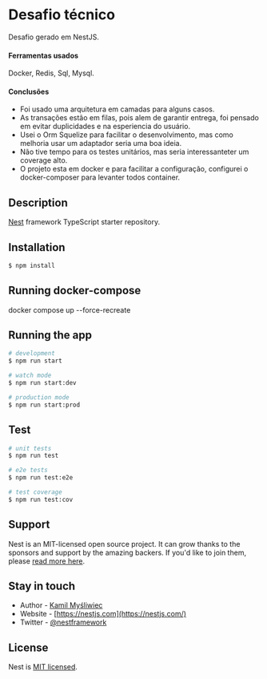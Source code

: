 # Desafio técnico
Desafio gerado em NestJS. 
#### Ferramentas usados
Docker, Redis, Sql, Mysql.

#### Conclusões
- Foi usado uma arquitetura em camadas para alguns casos.
- As transações estão em filas, pois alem de garantir entrega, foi pensado em evitar duplicidades e na esperiencia do usuário.
- Usei o Orm Squelize para facilitar o desenvolvimento, mas como melhoria usar um adaptador seria uma boa ideia.
- Não tive tempo para os testes unitários, mas seria interessanteter um coverage alto.
- O projeto esta em docker e para facilitar a configuração, configurei o docker-composer para levanter todos container.

## Description

[Nest](https://github.com/nestjs/nest) framework TypeScript starter repository.

## Installation

```bash
$ npm install
```

## Running docker-compose
docker compose up --force-recreate

## Running the app

```bash
# development
$ npm run start

# watch mode
$ npm run start:dev

# production mode
$ npm run start:prod
```

## Test

```bash
# unit tests
$ npm run test

# e2e tests
$ npm run test:e2e

# test coverage
$ npm run test:cov
```

## Support

Nest is an MIT-licensed open source project. It can grow thanks to the sponsors and support by the amazing backers. If you'd like to join them, please [read more here](https://docs.nestjs.com/support).

## Stay in touch

- Author - [Kamil Myśliwiec](https://kamilmysliwiec.com)
- Website - [https://nestjs.com](https://nestjs.com/)
- Twitter - [@nestframework](https://twitter.com/nestframework)

## License

Nest is [MIT licensed](LICENSE).
